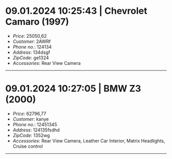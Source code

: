 # 09.01.2024 10:25:43 | Chevrolet Camaro (1997)
- *Price*: 25050,62
- *Customer*: 2AWRf
- *Phone no.*: 124134
- *Address*: 134dsgf
- *ZipCode*: ge1324
- *Accessories*: Rear View Camera
---
# 09.01.2024 10:27:05 | BMW Z3 (2000)
- *Price*: 62796,77
- *Customer*: kanye
- *Phone no.*: 12451345
- *Address*: 124135fsdhd
- *ZipCode*: 1352wg
- *Accessories*: Rear View Camera, Leather Car Interior, Matrix Headlights, Cruise control
---
